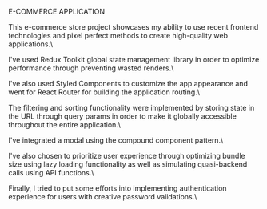 E-COMMERCE APPLICATION

This e-commerce store project showcases my ability to use recent frontend technologies and pixel perfect methods to create high-quality web applications.\

I've used Redux Toolkit global state management library in order to optimize performance through preventing wasted renders.\

I've also used Styled Components to customize the app appearance and went for React Router for building the application routing.\

The filtering and sorting functionality were implemented by storing state in the URL through query params in order to make it globally accessible throughout the entire application.\

I've integrated a modal using the compound component pattern.\

I've also chosen to prioritize user experience through optimizing bundle size using lazy loading functionality as well as simulating quasi-backend calls using API functions.\

Finally, I tried to put some efforts into implementing authentication experience for users with creative password validations.\

